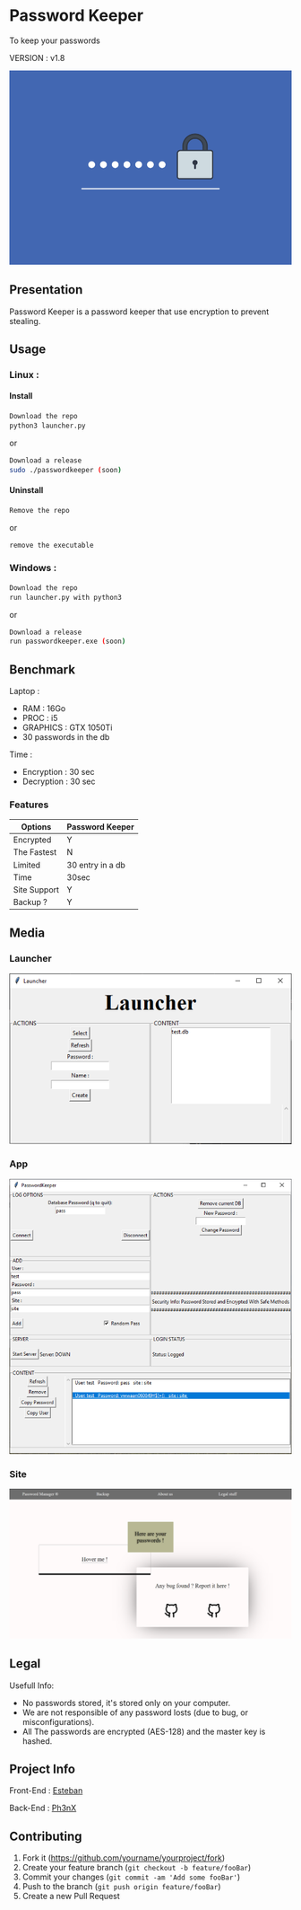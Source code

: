 # Password Keeper
To keep your passwords

VERSION : v1.8

![](pkpp.png)


## Presentation

Password Keeper is a password keeper that use encryption to prevent stealing.

## Usage

### Linux :

#### Install
```sh
Download the repo
python3 launcher.py
```
or
```sh
Download a release
sudo ./passwordkeeper (soon)
```
#### Uninstall
```sh
Remove the repo
```
or
```sh
remove the executable
```

### Windows :
```sh
Download the repo
run launcher.py with python3
```
or
```sh
Download a release
run passwordkeeper.exe (soon)
```

## Benchmark

Laptop : 
  * RAM      : 16Go
  * PROC     : i5
  * GRAPHICS : GTX 1050Ti
  * 30 passwords in the db

Time : 
* Encryption : 30 sec
* Decryption : 30 sec


### Features

|  Options   | Password Keeper |
|------------|-----------------|
| Encrypted     | Y       |
| The Fastest    | N       |
| Limited | 30 entry in a db       |
| Time      | 30sec       |
| Site Support   | Y       |
|Backup ? | Y |



## Media

### Launcher
![](launcher.png)

### App
![](header14.PNG)

### Site
![](site.PNG)

## Legal

Usefull Info:
* No passwords stored, it's stored only on your computer.
* We are not responsible of any password losts (due to bug, or misconfigurations).
* All The passwords are encrypted (AES-128) and the master key is hashed.

## Project Info
Front-End : [Esteban](https://github.com/Esteban795)

Back-End  : [Ph3nX](https://github.com/Ph3nX-Z)

## Contributing

1. Fork it (<https://github.com/yourname/yourproject/fork>)
2. Create your feature branch (`git checkout -b feature/fooBar`)
3. Commit your changes (`git commit -am 'Add some fooBar'`)
4. Push to the branch (`git push origin feature/fooBar`)
5. Create a new Pull Request
